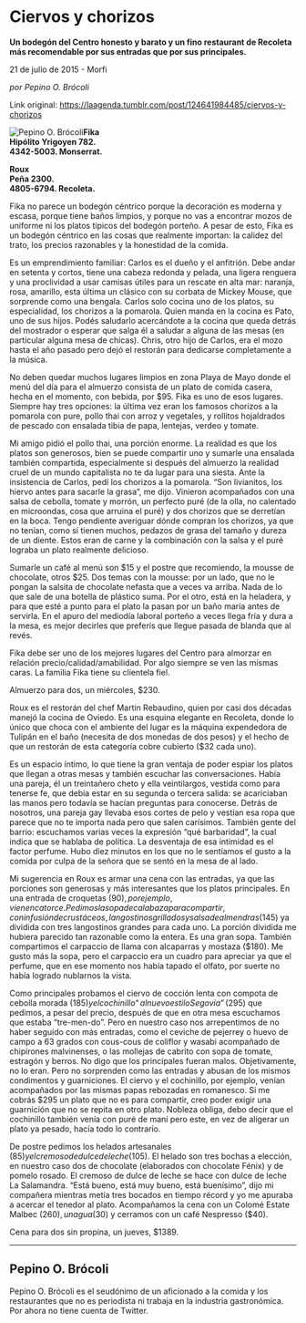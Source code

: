 # Ciervos y chorizos

**Un bodegón del Centro honesto y barato y un fino restaurant de Recoleta más recomendable por sus entradas que por sus principales.**

21 de julio de 2015 - Morfi

_por Pepino O. Brócoli_

Link original: https://laagenda.tumblr.com/post/124641984485/ciervos-y-chorizos

![Pepino O. Brócoli](https://64.media.tumblr.com/e8a334852bb5dda72ea6c0a32096823b/tumblr_inline_pb16r8fGzI1t6q87u_500.jpg)**Fika  
Hipólito Yrigoyen 782.  
4342-5003. Monserrat.**

**Roux  
Peña 2300.  
4805-6794. Recoleta.**  


Fika no parece un bodegón céntrico porque la decoración es moderna y escasa, porque tiene baños limpios, y porque no vas a encontrar mozos de uniforme ni los platos típicos del bodegón porteño. A pesar de esto, Fika es un bodegón céntrico en las cosas que realmente importan: la calidez del trato, los precios razonables y la honestidad de la comida.

Es un emprendimiento familiar: Carlos es el dueño y el anfitrión. Debe andar en setenta y cortos, tiene una cabeza redonda y pelada, una ligera renguera y una proclividad a usar camisas útiles para un rescate en alta mar: naranja, rosa, amarillo, esta última un clásico con su corbata de Mickey Mouse, que sorprende como una bengala. Carlos solo cocina uno de los platos, su especialidad, los chorizos a la pomarola. Quien manda en la cocina es Pato, uno de sus hijos. Podés saludarlo acercándote a la cocina que queda detrás del mostrador o esperar que salga él a saludar a alguna de las mesas (en particular alguna mesa de chicas). Chris, otro hijo de Carlos, era el mozo hasta el año pasado pero dejó el restorán para dedicarse completamente a la música.

No deben quedar muchos lugares limpios en zona Playa de Mayo donde el menú del día para el almuerzo consista de un plato de comida casera, hecha en el momento, con bebida, por $95. Fika es uno de esos lugares. Siempre hay tres opciones: la última vez eran los famosos chorizos a la pomarola con pure, pollo thai con arroz y vegetales, y rollitos hojaldrados de pescado con ensalada tibia de papa, lentejas, verdeo y tomate.

Mi amigo pidió el pollo thai, una porción enorme. La realidad es que los platos son generosos, bien se puede compartir uno y sumarle una ensalada también compartida, especialmente si después del almuerzo la realidad cruel de un mundo capitalista no te da lugar para una siesta. Ante la insistencia de Carlos, pedí los chorizos a la pomarola. “Son livianitos, los hiervo antes para sacarle la grasa”, me dijo. Vinieron acompañados con una salsa de cebolla, tomate y morrón, un perfecto puré (de la olla, no calentado en microondas, cosa que arruina el puré) y dos chorizos que se derretían en la boca. Tengo pendiente averiguar dónde compran los chorizos, ya que no tenían, como sí tienen muchos, pedazos de grasa del tamaño y dureza de un diente. Estos eran de carne y la combinación con la salsa y el puré lograba un plato realmente delicioso.

Sumarle un café al menú son $15 y el postre que recomiendo, la mousse de chocolate, otros $25. Dos temas con la mousse: por un lado, que no le pongan la salsita de chocolate nefasta que a veces va arriba. Nada de lo que sale de una botella de plástico suma. Por el otro, está en la heladera, y para que esté a punto para el plato la pasan por un baño maría antes de servirla. En el apuro del mediodía laboral porteño a veces llega fría y dura a la mesa, es mejor decirles que preferís que llegue pasada de blanda que al revés.

Fika debe ser uno de los mejores lugares del Centro para almorzar en relación precio/calidad/amabilidad. Por algo siempre se ven las mismas caras. La familia Fika tiene su clientela fiel.

Almuerzo para dos, un miércoles, $230.

Roux es el restorán del chef Martin Rebaudino, quien por casi dos décadas manejó la cocina de Oviedo. Es una esquina elegante en Recoleta, donde lo único que choca con el ambiente del lugar es la máquina expendedora de Tulipán en el baño (necesita de dos monedas de dos pesos) y el hecho de que un restorán de esta categoría cobre cubierto ($32 cada uno).

Es un espacio íntimo, lo que tiene la gran ventaja de poder espiar los platos que llegan a otras mesas y también escuchar las conversaciones. Había una pareja, él un treintañero cheto y ella veintilargos, vestida como para tenerse fe, que debía estar en su segunda o tercera salida: se acariciaban las manos pero todavía se hacían preguntas para conocerse. Detrás de nosotros, una pareja gay llevaba esos cortes de pelo y vestían esa ropa que parece que no te importa nada pero que salen carísimos. También gente del barrio: escuchamos varias veces la expresión “qué barbaridad”, la cual indica que se hablaba de política. La desventaja de esa intimidad es el factor perfume. Hubo diez minutos en los que no le sentíamos el gusto a la comida por culpa de la señora que se sentó en la mesa de al lado.

Mi sugerencia en Roux es armar una cena con las entradas, ya que las porciones son generosas y más interesantes que los platos principales. En una entrada de croquetas ($90), por ejemplo, vienen catorce. Pedimos la sopa de calabaza para compartir, con infusión de crustáceos, langostinos grillados y salsa de almendras ($145) ya dividida con tres langostinos grandes para cada uno. La porción dividida me hubiera parecido tan razonable como la entera. Es una gran sopa. También compartimos el carpaccio de llama con alcaparras y mostaza ($180). Me gusto más la sopa, pero el carpaccio era un cuadro para apreciar ya que el perfume, que en ese momento nos había tapado el olfato, por suerte no había logrado nublarnos la vista.

Como principales probamos el ciervo de cocción lenta con compota de cebolla morada ($185) y el cochinillo “al nuevo estilo Segovia” ($295) que pedimos, a pesar del precio, después de que en otra mesa escuchamos que estaba “tre-men-do”. Pero en nuestro caso nos arrepentimos de no haber seguido con más entradas, como el ceviche de pejerrey o huevo de campo a 63 grados con cous-cous de coliflor y wasabi acompañado de chipirones malvinenses, o las mollejas de cabrito con sopa de tomate, estragón y berros. No digo que los principales fueran malos. Objetivamente, no lo eran. Pero no sorprenden como las entradas y abusan de los mismos condimentos y guarniciones. El ciervo y el cochinillo, por ejemplo, venían acompañados por las mismas papas rebozadas en romanesco. Si me cobrás $295 un plato que no es para compartir, creo poder exigir una guarnición que no se repita en otro plato. Nobleza obliga, debo decir que el cochinillo también venía con puré de maní pero este, en vez de aligerar un plato ya pesado, hacía todo lo contrario. 

De postre pedimos los helados artesanales ($85) y el cremoso de dulce de leche ($105). El helado son tres bochas a elección, en nuestro caso dos de chocolate (elaborados con chocolate Fénix) y de pomelo rosado. El cremoso de dulce de leche se hace con dulce de leche La Salamandra. “Está bueno, está muy bueno, está buenísimo”, dijo mi compañera mientras metía tres bocados en tiempo récord y yo me apuraba a acercar el tenedor al plato. Acompañamos la cena con un Colomé Estate Malbec ($260), un agua ($30) y cerramos con un café Nespresso ($40).

Cena para dos sin propina, un jueves, $1389.

  




---

 Pepino O. Brócoli
------------------

 Pepino O. Brócoli es el seudónimo de un aficionado a la comida y los restaurantes que no es periodista ni trabaja en la industria gastronómica. Por ahora no tiene cuenta de Twitter. 

